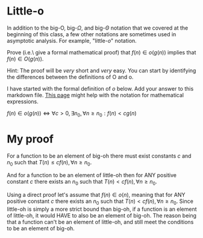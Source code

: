 # Little-o

In addition to the big-O, big-$\Omega$, and big-$\Theta$ notation that
we covered at the beginning of this class, a few other notations are sometimes
used in asymptotic analysis.  For example, "little-$o$" notation.

Prove (i.e.\ give a formal mathematical proof) that $f(n)\in o(g(n))$ implies
that $f(n)\in O(g(n))$.

Hint: The proof will be *very* short and *very* easy. You can start by
identifying the differences between the definitions of O and o.

I have started with the formal definition of $o$ below. Add your answer to this
markdown file. [This
page](https://docs.github.com/en/get-started/writing-on-github/working-with-advanced-formatting/writing-mathematical-expressions)
might help with the notation for mathematical expressions.

$f(n)\in o(g(n)) \iff \forall c>0, \exists n_0, \forall n\ge n_0: f(n) < c g(n)$


# My proof

For a function to be an element of big-oh there must exist constants $c$ and $n_0$ such that $T(n) \leq c f(n), \forall n \geq n_0$. 

And for a function to be an element of little-oh then for ANY positive constant $c$ there exists an $n_0$ such that $T(n) \lt c f(n), \forall n \geq n_0$. 

Using a direct proof let's assume that $f(n) \in o(n)$, meaning that for ANY positive constant $c$ there exists an $n_0$ such that $T(n) \lt c f(n), \forall n \geq n_0$. Since little-oh is simply a more strict bound than big-oh, if a function is an element of little-oh, it would HAVE to also be an element of big-oh. The reason being that a function can't be an element of little-oh, and still meet the conditions to be an element of big-oh.
